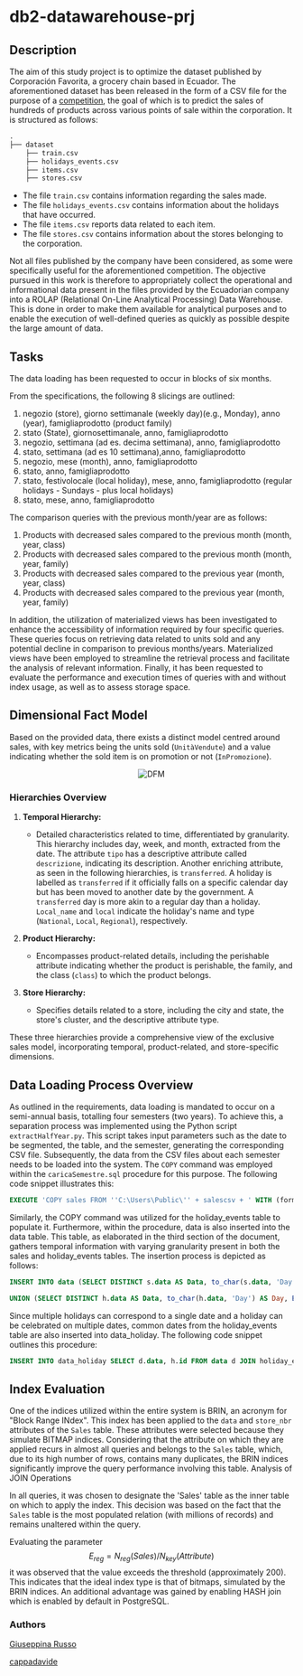 # db2-datawarehouse-prj

## Description

The aim of this study project is to optimize the dataset published by Corporación Favorita, a grocery chain based in Ecuador. The aforementioned dataset has been released in the form of a CSV file for the purpose of a [competition](https://www.kaggle.com/c/favorita-grocery-sales-forecasting/), the goal of which is to predict the sales of hundreds of products across various points of sale within the corporation. It is structured as follows:
```md
.
├── dataset
    ├── train.csv
    ├── holidays_events.csv
    ├── items.csv
    ├── stores.csv
```
- The file `train.csv` contains information regarding the sales made.
- The file `holidays_events.csv` contains information about the holidays that have occurred.
- The file `items.csv` reports data related to each item.
- The file `stores.csv` contains information about the stores belonging to the corporation.

Not all files published by the company have been considered, as some were specifically useful for the aforementioned competition.
The objective pursued in this work is therefore to appropriately collect the operational and informational data present in the files provided by the Ecuadorian company into a ROLAP (Relational On-Line Analytical Processing) Data Warehouse. This is done in order to make them available for analytical purposes and to enable the execution of well-defined queries as quickly as possible despite the large amount of data.
## Tasks

The data loading has been requested to occur in blocks of six months. 

From the specifications, the following 8 slicings are outlined:

1. negozio (store), giorno settimanale (weekly day)(e.g., Monday), anno (year), famigliaprodotto (product family)
2. stato (State), giornosettimanale, anno, famigliaprodotto
3. negozio, settimana (ad es. decima settimana), anno, famigliaprodotto
4. stato, settimana (ad es 10 settimana),anno, famigliaprodotto
5. negozio, mese (month), anno, famigliaprodotto
6. stato, anno, famigliaprodotto
7. stato, festivolocale (local holiday), mese, anno, famigliaprodotto (regular holidays - Sundays - plus local holidays)
8. stato, mese, anno, famigliaprodotto

The comparison queries with the previous month/year are as follows:

1. Products with decreased sales compared to the previous month (month, year, class)
2. Products with decreased sales compared to the previous month (month, year, family)
3. Products with decreased sales compared to the previous year (month, year, class)
4. Products with decreased sales compared to the previous year (month, year, family)

In addition, the utilization of materialized views has been investigated to enhance the accessibility of information required by four specific queries. These queries focus on retrieving data related to units sold and any potential decline in comparison to previous months/years. Materialized views have been employed to streamline the retrieval process and facilitate the analysis of relevant information.
Finally, it has been requested to evaluate the performance and execution times of queries with and without index usage, as well as to assess storage space.

## Dimensional Fact Model

Based on the provided data, there exists a distinct model centred around sales, with key metrics being the units sold (`UnitàVendute`) and a value indicating whether the sold item is on promotion or not (`InPromozione`).
<p align="center">
  <img src="https://github.com/cappadavide/db2-datawarehouse-prj/assets/70511599/c3261c99-d424-4c78-a663-8a4eed88870e" alt="DFM"/>
</p>

### Hierarchies Overview

1. **Temporal Hierarchy:**
   - Detailed characteristics related to time, differentiated by granularity. This hierarchy includes day, week, and month, extracted from the date. The attribute `tipo` has a descriptive attribute called `descrizione`, indicating its description. Another enriching attribute, as seen in the following hierarchies, is `transferred`. A holiday is labelled as `transferred` if it officially falls on a specific calendar day but has been moved to another date by the government. A `transferred` day is more akin to a regular day than a holiday. `Local_name` and `local` indicate the holiday's name and type (`National`, `Local`, `Regional`), respectively.

2. **Product Hierarchy:**
   - Encompasses product-related details, including the perishable attribute indicating whether the product is perishable, the family, and the class (`class`) to which the product belongs.

3. **Store Hierarchy:**
   - Specifies details related to a store, including the city and state, the store's cluster, and the descriptive attribute type.

These three hierarchies provide a comprehensive view of the exclusive sales model, incorporating temporal, product-related, and store-specific dimensions.

## Data Loading Process Overview
As outlined in the requirements, data loading is mandated to occur on a semi-annual basis, totalling four semesters (two years). To achieve this, a separation process was implemented using the Python script `extractHalfYear.py`. This script takes input parameters such as the date to be segmented, the table, and the semester, generating the corresponding CSV file.
Subsequently, the data from the CSV files about each semester needs to be loaded into the system. The `COPY` command was employed within the `caricaSemestre.sql` procedure for this purpose. The following code snippet illustrates this:
```sql
EXECUTE 'COPY sales FROM ''C:\Users\Public\'' + salescsv + ' WITH (format csv, delimiter '','', FORCE_NULL (onpromotion))';
```
Similarly, the COPY command was utilized for the holiday_events table to populate it.
Furthermore, within the procedure, data is also inserted into the data table. This table, as elaborated in the third section of the document, gathers temporal information with varying granularity present in both the sales and holiday_events tables. The insertion process is depicted as follows:
```sql
INSERT INTO data (SELECT DISTINCT s.data AS Data, to_char(s.data, 'Day') AS Day, EXTRACT(WEEK FROM s.data) AS Week, EXTRACT(MONTH FROM s.data) AS Month, EXTRACT(YEAR FROM s.data) AS Year FROM sales AS s);
```
```sql
UNION (SELECT DISTINCT h.data AS Data, to_char(h.data, 'Day') AS Day, EXTRACT(WEEK FROM h.data) AS Week, EXTRACT(MONTH FROM h.data) AS Month, EXTRACT(YEAR FROM h.data) AS Year FROM holiday_events AS h) ORDER BY 1;
```
Since multiple holidays can correspond to a single date and a holiday can be celebrated on multiple dates, common dates from the holiday_events table are also inserted into data_holiday. The following code snippet outlines this procedure:
```sql
INSERT INTO data_holiday SELECT d.data, h.id FROM data d JOIN holiday_events h ON d.data = h.data;
```

## Index Evaluation

One of the indices utilized within the entire system is BRIN, an acronym for "Block Range INdex". This index has been applied to the `data` and `store_nbr` attributes of the `Sales` table. These attributes were selected because they simulate BITMAP indices. Considering that the attribute on which they are applied recurs in almost all queries and belongs to the `Sales` table, which, due to its high number of rows, contains many duplicates, the BRIN indices significantly improve the query performance involving this table.
Analysis of JOIN Operations

In all queries, it was chosen to designate the 'Sales' table as the inner table on which to apply the index. This decision was based on the fact that the `Sales` table is the most populated relation (with millions of records) and remains unaltered within the query.

Evaluating the parameter 
$$E_{reg}=N_{reg}(Sales)/N_{key}(Attribute)$$
it was observed that the value exceeds the threshold (approximately 200). This indicates that the ideal index type is that of bitmaps, simulated by the BRIN indices. An additional advantage was gained by enabling HASH join which is enabled by default in PostgreSQL.

### Authors
[Giuseppina Russo](https://github.com/giusyrux)

[cappadavide](https://github.com/cappadavide)

